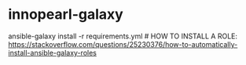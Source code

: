 # innopearl-galaxy
ansible-galaxy install -r requirements.yml # HOW TO INSTALL A ROLE: https://stackoverflow.com/questions/25230376/how-to-automatically-install-ansible-galaxy-roles
